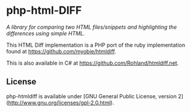 php-html-DIFF
=======
*A library for comparing two HTML files/snippets and highlighting the differences using simple HTML.*

This HTML Diff implementation is a PHP port of the ruby implementation found at https://github.com/myobie/htmldiff.

This is also available in C# at https://github.com/Rohland/htmldiff.net.

License
-------
php-htmldiff is available under [GNU General Public License, version 2] (http://www.gnu.org/licenses/gpl-2.0.html).
